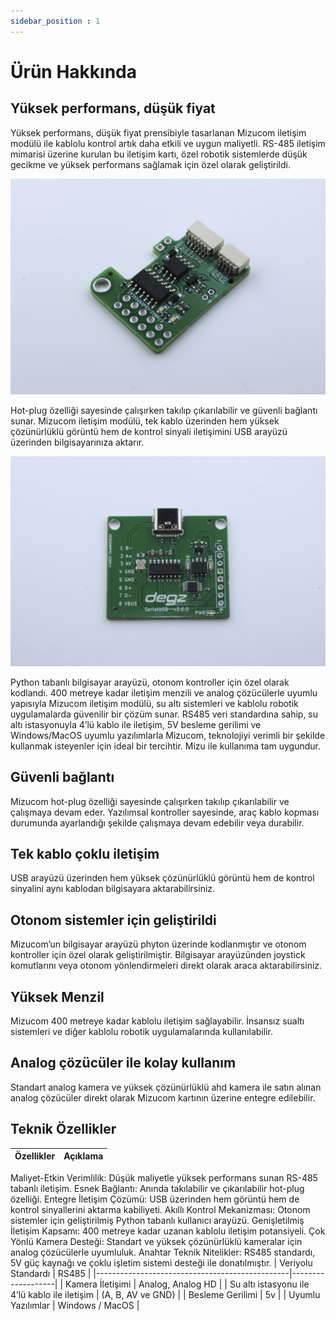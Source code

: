 ```yaml
---
sidebar_position : 1
---
```


# Ürün Hakkında

## Yüksek performans, düşük fiyat

Yüksek performans, düşük fiyat prensibiyle tasarlanan Mizucom iletişim modülü ile kablolu kontrol artık daha etkili ve uygun maliyetli. RS-485 iletişim mimarisi üzerine kurulan bu iletişim kartı, özel robotik sistemlerde düşük gecikme ve yüksek performans sağlamak için özel olarak geliştirildi. 

![Mizucom iletişim Modülü](./image/commshield2-Buyuk.jpg)

Hot-plug özelliği sayesinde çalışırken takılıp çıkarılabilir ve güvenli bağlantı sunar. Mizucom iletişim modülü, tek kablo üzerinden hem yüksek çözünürlüklü görüntü hem de kontrol sinyali iletişimini USB arayüzü üzerinden bilgisayarınıza aktarır.

![Mizucom iletişim Modülü](./image/serialusb3-Buyuk.jpg)

 Python tabanlı bilgisayar arayüzü, otonom kontroller için özel olarak kodlandı. 400 metreye kadar iletişim menzili ve analog çözücülerle uyumlu yapısıyla Mizucom iletişim modülü, su altı sistemleri ve kablolu robotik uygulamalarda güvenilir bir çözüm sunar. RS485 veri standardına sahip, su altı istasyonuyla 4’lü kablo ile iletişim, 5V besleme gerilimi ve Windows/MacOS uyumlu yazılımlarla Mizucom, teknolojiyi verimli bir şekilde kullanmak isteyenler için ideal bir tercihtir. Mizu ile kullanıma tam uygundur.

## Güvenli bağlantı

Mizucom hot-plug özelliği sayesinde çalışırken takılıp çıkarılabilir ve çalışmaya devam eder. Yazılımsal kontroller sayesinde, araç kablo kopması durumunda ayarlandığı şekilde çalışmaya devam edebilir veya durabilir.

## Tek kablo çoklu iletişim

USB arayüzü üzerinden hem yüksek çözünürlüklü görüntü hem de kontrol sinyalini aynı kablodan bilgisayara aktarabilirsiniz.

## Otonom sistemler için geliştirildi


Mizucom’un bilgisayar arayüzü phyton üzerinde kodlanmıştır ve otonom kontroller için özel olarak geliştirilmiştir. Bilgisayar arayüzünden joystick komutlarını veya otonom yönlendirmeleri direkt olarak araca aktarabilirsiniz.

## Yüksek Menzil

Mizucom 400 metreye kadar kablolu iletişim sağlayabilir. İnsansız sualtı sistemleri ve diğer kablolu robotik uygulamalarında kullanılabilir.

## Analog çözücüler ile kolay kullanım

Standart analog kamera ve yüksek çözünürlüklü ahd kamera ile satın alınan analog çözücüler direkt olarak Mizucom kartının üzerine entegre edilebilir.

## Teknik Özellikler
| Özellikler                             | Açıklama            |
|------------------------------------------------|-------------------|
Maliyet-Etkin Verimlilik: Düşük maliyetle yüksek performans sunan RS-485 tabanlı iletişim.
Esnek Bağlantı: Anında takılabilir ve çıkarılabilir hot-plug özelliği.
Entegre İletişim Çözümü: USB üzerinden hem görüntü hem de kontrol sinyallerini aktarma kabiliyeti.
Akıllı Kontrol Mekanizması: Otonom sistemler için geliştirilmiş Python tabanlı kullanıcı arayüzü.
Genişletilmiş İletişim Kapsamı: 400 metreye kadar uzanan kablolu iletişim potansiyeli.
Çok Yönlü Kamera Desteği: Standart ve yüksek çözünürlüklü kameralar için analog çözücülerle uyumluluk.
Anahtar Teknik Nitelikler: RS485 standardı, 5V güç kaynağı ve çoklu işletim sistemi desteği ile donatılmıştır.
| Veriyolu Standardı                             | RS485             |
|------------------------------------------------|-------------------|
| Kamera İletişimi                               | Analog, Analog HD |
| Su altı istasyonu ile 4’lü kablo ile iletişim  | (A, B, AV ve GND) |
| Besleme Gerilimi                               | 5v                |
| Uyumlu Yazılımlar                              | Windows / MacOS   |

